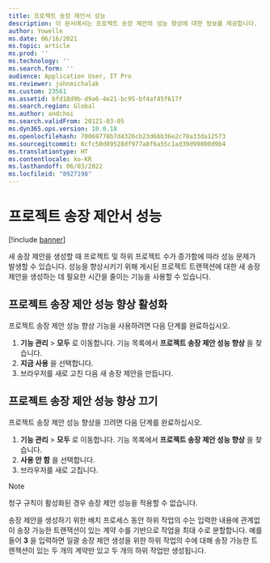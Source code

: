 ```yaml
---
title: 프로젝트 송장 제안서 성능
description: 이 문서에서는 프로젝트 송장 제안의 성능 향상에 대한 정보를 제공합니다.
author: Yowelle
ms.date: 06/16/2021
ms.topic: article
ms.prod: ''
ms.technology: ''
ms.search.form: ''
audience: Application User, IT Pro
ms.reviewer: johnmichalak
ms.custom: 23561
ms.assetid: bfd18d9b-d9a6-4e21-bc95-bf4af45f617f
ms.search.region: Global
ms.author: andchoi
ms.search.validFrom: 20121-03-05
ms.dyn365.ops.version: 10.0.18
ms.openlocfilehash: 70069778b7d4326cb23d6bb36e2c78a33da12573
ms.sourcegitcommit: 6cfc50d89528df977a8f6a55c1ad39d99800d9b4
ms.translationtype: HT
ms.contentlocale: ko-KR
ms.lasthandoff: 06/03/2022
ms.locfileid: "8927198"
---
```

# <a name="project-invoice-proposal-performance"></a>프로젝트 송장 제안서 성능

[!include [banner](../includes/banner.md)]

새 송장 제안을 생성할 때 프로젝트 및 하위 프로젝트 수가 증가함에 따라 성능 문제가 발생할 수 있습니다. 성능을 향상시키기 위해 게시된 프로젝트 트랜잭션에 대한 새 송장 제안을 생성하는 데 필요한 시간을 줄이는 기능을 사용할 수 있습니다.

## <a name="enable-project-invoice-proposal-performance-enhancement"></a>프로젝트 송장 제안 성능 향상 활성화
프로젝트 송장 제안 성능 향상 기능을 사용하려면 다음 단계를 완료하십시오.

1.  **기능 관리** > **모두** 로 이동합니다. 기능 목록에서 **프로젝트 송장 제안 성능 향상** 을 찾습니다.
2.  **지금 사용** 을 선택합니다.
3.  브라우저를 새로 고친 다음 새 송장 제안을 만듭니다.

## <a name="turn-off-project-invoice-proposal-performance-enhancement"></a>프로젝트 송장 제안 성능 향상 끄기
프로젝트 송장 제안 성능 향상을 끄려면 다음 단계를 완료하십시오.

1.  **기능 관리** > **모두** 로 이동합니다. 기능 목록에서 **프로젝트 송장 제안 성능 향상** 을 찾습니다.
2.  **사용 안 함** 을 선택합니다.
3.  브라우저를 새로 고칩니다.

> [!NOTE]
> 청구 규칙이 활성화된 경우 송장 제안 성능을 적용할 수 없습니다.
> 
> 송장 제안을 생성하기 위한 배치 프로세스 동안 하위 작업의 수는 입력한 내용에 관계없이 송장 가능한 트랜잭션이 있는 계약 수를 기반으로 작업을 최대 수로 분할합니다. 예를 들어 **3** 을 입력하면 일괄 송장 제안 생성을 위한 하위 작업의 수에 대해 송장 가능한 트랜잭션이 있는 두 개의 계약만 있고 두 개의 하위 작업만 생성됩니다.
